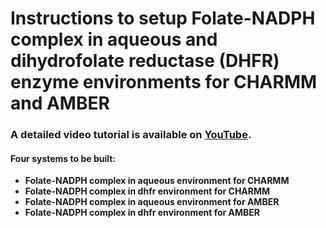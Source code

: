 # Instructions to setup Folate-NADPH complex in aqueous and dihydrofolate reductase (DHFR) enzyme environments for CHARMM and AMBER
### A detailed video tutorial is available on [YouTube](https://youtu.be/l7_cTXSQWbM?si=oat6tPy21RXYJZ3a).   
#### Four systems to be built:
- **Folate-NADPH complex in aqueous environment for CHARMM**
- **Folate-NADPH complex in dhfr environment for CHARMM**
- **Folate-NADPH complex in aqueous environment for AMBER**
- **Folate-NADPH complex in dhfr environment for AMBER**